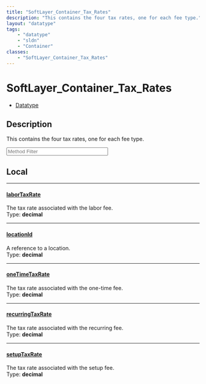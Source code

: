 ```yaml
---
title: "SoftLayer_Container_Tax_Rates"
description: "This contains the four tax rates, one for each fee type."
layout: "datatype"
tags:
    - "datatype"
    - "sldn"
    - "Container"
classes:
    - "SoftLayer_Container_Tax_Rates"
---
```


# SoftLayer_Container_Tax_Rates
<div id='service-datatype'>
    <ul id='sldn-reference-tabs'>
        <li id='datatype'> <a href='/reference/datatypes/SoftLayer_Container_Tax_Rates' >Datatype</a></li>
    </ul>
</div>

## Description 
This contains the four tax rates, one for each fee type. 





<!-- Service Filer BEGIN -->
<div class="view-filters">
        <div class="clearfix">
            <div class="search-input-box">
                <input placeholder="Method Filter" onkeyup="titleSearch(inputId='prop-input', divId='properties', elementClass='prop-row')" 
                    type="text" id="prop-input" value="" size="30" maxlength="128" class="form-text">
            </div>
        </div>
</div>
<!-- Service Filer END -->

<div id="properties" class="content">
<div id="localProperties" class="prop-content" >

## Local
-----
[laborTaxRate]: #labortaxrate
#### [laborTaxRate]
The tax rate associated with the labor fee.  
<span class="type-label">Type: </span>**decimal**

-----
[locationId]: #locationid
#### [locationId]
A reference to a location.  
<span class="type-label">Type: </span>**decimal**

-----
[oneTimeTaxRate]: #onetimetaxrate
#### [oneTimeTaxRate]
The tax rate associated with the one-time fee.  
<span class="type-label">Type: </span>**decimal**

-----
[recurringTaxRate]: #recurringtaxrate
#### [recurringTaxRate]
The tax rate associated with the recurring fee.  
<span class="type-label">Type: </span>**decimal**

-----
[setupTaxRate]: #setuptaxrate
#### [setupTaxRate]
The tax rate associated with the setup fee.  
<span class="type-label">Type: </span>**decimal**

</div>
<!-- LOCAL PROPERTY END -->

</div>


